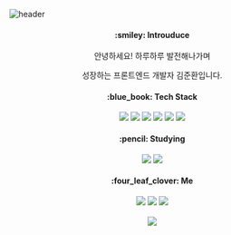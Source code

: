 
![header](https://capsule-render.vercel.app/api?type=waving&text=Hello,%20I'm%20JunHwan&fontSize=32&color=auto&fontColor=ffffff&fontAlign=20&fontAlignY=40&height=200)

<div align=center>
  <h4>:smiley: Introuduce</h4>
  <span>안녕하세요! 하루하루 발전해나가며</span>
  <p>성장하는 프론트엔드 개발자 김준환입니다.</p>
  
  <h4>:blue_book: Tech Stack </h4>
  <img src="https://img.shields.io/badge/React-61DAFB?style=flat&logo=React&logoColor=white"/>
  <img src="https://img.shields.io/badge/HTML-E34F26?style=flat&logo=HTML5&logoColor=white"/>
  <img src="https://img.shields.io/badge/CSS-1572B6?style=flat&logo=CSS3&logoColor=white"/>
  <img src="https://img.shields.io/badge/JavaScript-F7DF1E?style=flat&logo=JavaScript&logoColor=white"/>
  
  <img src="https://img.shields.io/badge/Sass-CC6699?style=flat&logo=Sass&logoColor=white"/>
  <img src="https://img.shields.io/badge/Python-3776AB?style=flat&logo=Python&logoColor=white"/>  
  
  <h4>:pencil: Studying </h4>
  <img src="https://img.shields.io/badge/Redux-764ABC?style=flat&logo=Redux&logoColor=white"/>
  <img src="https://img.shields.io/badge/TypeScript-3178C6?style=flat&logo=TypeScript&logoColor=white"/>  
  
  <h4>:four_leaf_clover: Me </h4>
  <a href="https://blog.naver.com/namsan7777"><img src="https://img.shields.io/badge/Blogger-20C997?style=flat&logo=Blogger&logoColor=white"/></a>  
  <a href="https://mail.google.com/mail/?view=cm&amp;fs=1&amp;to="namsan205@gmail.com" target="_blank"><img src="https://img.shields.io/badge/Gmail-EA4335?style=flat&logo=Gmail&logoColor=white"/></a>  
  <a href="https://www.instagram.com/dalkong_1027/"><img src="https://img.shields.io/badge/Instagram-E4405F?style=flat&logo=Instagram&logoColor=white"/></a>
  <br /><br />
  <img src="https://github-readme-stats.vercel.app/api/top-langs/?username=junani4&layout=compact"><br><br>
  
  
  
</div>

<!--
**junani4/junani4** is a ✨ _special_ ✨ repository because its `README.md` (this file) appears on your GitHub profile.

Here are some ideas to get you started:

- 🔭 I’m currently working on ...
- 🌱 I’m currently learning ...
- 👯 I’m looking to collaborate on ...
- 🤔 I’m looking for help with ...
- 💬 Ask me about ...
- 📫 How to reach me: ...
- 😄 Pronouns: ...
- ⚡ Fun fact: ...
-->
